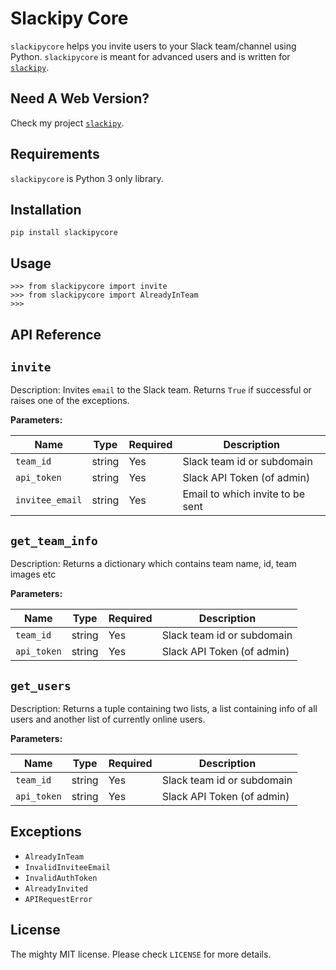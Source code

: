 # Slackipy Core

`slackipycore` helps you invite users to your Slack team/channel using Python. `slackipycore` is meant for advanced users and is written for [`slackipy`](https://github.com/avinassh/slackipy).

## Need A Web Version?

Check my project [`slackipy`](https://github.com/avinassh/slackipy).


## Requirements

`slackipycore` is Python 3 only library.

## Installation 

    pip install slackipycore

## Usage

    >>> from slackipycore import invite
    >>> from slackipycore import AlreadyInTeam
    >>>

## API Reference

`invite`
----------

Description: Invites `email` to the Slack team. Returns `True` if successful or raises one of the exceptions.

**Parameters:**

| Name       | Type      | Required | Description                         
| ---------- | --------- | -------- | -----------
| `team_id`  | string | Yes | Slack team id or subdomain
| `api_token`  | string | Yes | Slack API Token (of admin)
| `invitee_email`  | string | Yes | Email to which invite to be sent

`get_team_info`
--------------

Description: Returns a dictionary which contains team name, id, team images etc 

**Parameters:**

| Name       | Type      | Required | Description                         
| ---------- | --------- | -------- | -----------
| `team_id`  | string | Yes | Slack team id or subdomain
| `api_token`  | string | Yes | Slack API Token (of admin)


`get_users`
--------------

Description: Returns a tuple containing two lists, a list containing info of all users and another list of currently online users.

**Parameters:**

| Name       | Type      | Required | Description                         
| ---------- | --------- | -------- | -----------
| `team_id`  | string | Yes | Slack team id or subdomain
| `api_token`  | string | Yes | Slack API Token (of admin)
  

## Exceptions

- `AlreadyInTeam`
- `InvalidInviteeEmail`
- `InvalidAuthToken`
- `AlreadyInvited`
- `APIRequestError`

## License

The mighty MIT license. Please check `LICENSE` for more details.
